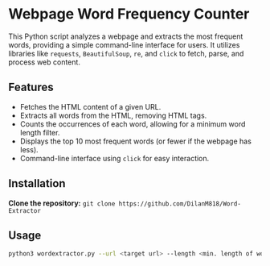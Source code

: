 # Webpage Word Frequency Counter

This Python script analyzes a webpage and extracts the most frequent words, providing a simple command-line interface for users.  It utilizes libraries like `requests`, `BeautifulSoup`, `re`, and `click` to fetch, parse, and process web content.

## Features

* Fetches the HTML content of a given URL.
* Extracts all words from the HTML, removing HTML tags.
* Counts the occurrences of each word, allowing for a minimum word length filter.
* Displays the top 10 most frequent words (or fewer if the webpage has less).
* Command-line interface using `click` for easy interaction.

## Installation

  **Clone the repository:**
    ```
    git clone https://github.com/DilanM818/Word-Extractor
    ```
## Usage

```bash
python3 wordextractor.py --url <target url> --length <min. length of word>
